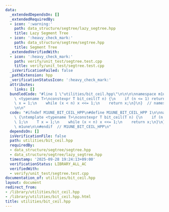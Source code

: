```yaml
---
data:
  _extendedDependsOn: []
  _extendedRequiredBy:
  - icon: ':warning:'
    path: data_structure/segtree/lazy_segtree.hpp
    title: Lazy Segment Tree
  - icon: ':heavy_check_mark:'
    path: data_structure/segtree/segtree.hpp
    title: Segment Tree
  _extendedVerifiedWith:
  - icon: ':heavy_check_mark:'
    path: verify/unit_test/segtree.test.cpp
    title: verify/unit_test/segtree.test.cpp
  _isVerificationFailed: false
  _pathExtension: hpp
  _verificationStatusIcon: ':heavy_check_mark:'
  attributes:
    links: []
  bundledCode: "#line 1 \"utilities/bit_ceil.hpp\"\n\n\n\nnamespace m1une {\ntemplate\
    \ <typename T>\nconstexpr T bit_ceil(T n) {\n    if (n <= 1) return 1;\n    T\
    \ x = 1;\n    while (x < n) x <<= 1;\n    return x;\n}\n}  // namespace m1une\n\
    \n\n"
  code: "#ifndef M1UNE_BIT_CEIL_HPP\n#define M1UNE_BIT_CEIL_HPP 1\n\nnamespace m1une\
    \ {\ntemplate <typename T>\nconstexpr T bit_ceil(T n) {\n    if (n <= 1) return\
    \ 1;\n    T x = 1;\n    while (x < n) x <<= 1;\n    return x;\n}\n}  // namespace\
    \ m1une\n\n#endif  // M1UNE_BIT_CEIL_HPP\n"
  dependsOn: []
  isVerificationFile: false
  path: utilities/bit_ceil.hpp
  requiredBy:
  - data_structure/segtree/segtree.hpp
  - data_structure/segtree/lazy_segtree.hpp
  timestamp: '2025-09-28 19:24:13+09:00'
  verificationStatus: LIBRARY_ALL_AC
  verifiedWith:
  - verify/unit_test/segtree.test.cpp
documentation_of: utilities/bit_ceil.hpp
layout: document
redirect_from:
- /library/utilities/bit_ceil.hpp
- /library/utilities/bit_ceil.hpp.html
title: utilities/bit_ceil.hpp
---
```

